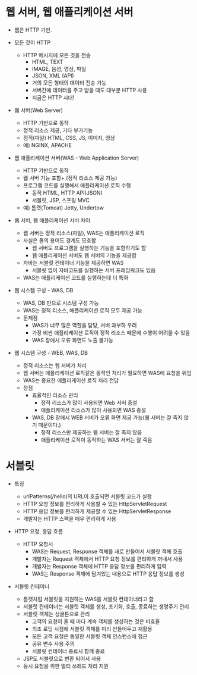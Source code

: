 # 웹 서버, 웹 애플리케이션 서버

- 웹은 HTTP 기반.

- 모든 것이 HTTP
  - HTTP 메시지에 모든 것을 전송
    - HTML, TEXT
    - IMAGE, 음성, 영상, 파일 
    - JSON, XML (API)
    - 거의 모든 형태의 데이터 전송 가능 
    - 서버간에 데이터를 주고 받을 때도 대부분 HTTP 사용 
    - 지금은 HTTP 시대!

- 웹 서버(Web Server)
  - HTTP 기반으로 동작
  - 정적 리소스 제공, 기타 부가기능
  - 정적(파일) HTML, CSS, JS, 이미지, 영상 
  - 예) NGINX, APACHE

- 웹 애플리케이션 서버(WAS - Web Application Server)
  - HTTP 기반으로 동작 
  - 웹 서버 기능 포함+ (정적 리소스 제공 가능)
  - 프로그램 코드를 실행해서 애플리케이션 로직 수행
    - 동적 HTML, HTTP API(JSON)
    - 서블릿, JSP, 스프링 MVC
  - 예) 톰캣(Tomcat) Jetty, Undertow

- 웹 서버, 웹 애플리케이션 서버 차이
  - 웹 서버는 정적 리소스(파일), WAS는 애플리케이션 로직
  - 사실은 둘의 용어도 경계도 모호함
    - 웹 서버도 프로그램을 실행하는 기능을 포함하기도 함
    - 웹 애플리케이션 서버도 웹 서버의 기능을 제공함
  - 자바는 서블릿 컨테이너 기능을 제공하면 WAS
    - 서블릿 없이 자바코드를 실행하는 서버 프레임워크도 있음
  - WAS는 애플리케이션 코드를 실행하는데 더 특화

- 웹 시스템 구성 - WAS, DB
  - WAS, DB 만으로 시스템 구성 가능
  - WAS는 정적 리소스, 애플리케이션 로직 모두 제공 가능
  - 문제점
    - WAS가 너무 많은 역할을 담당, 서버 과부하 우려
    - 가장 비싼 애플리케이션 로직이 정적 리소스 때문에 수행이 어려울 수 있음
    - WAS 장애시 오류 화면도 노출 불가능

- 웹 시스템 구성 - WEB, WAS, DB
  - 정적 리소스는 웹 서버가 처리
  - 웹 서버는 애플리케이션 로직같은 동적인 처리가 필요하면 WAS에 요청을 위임
  - WAS는 중요한 애플리케이션 로직 처리 전담
  - 장점
    - 효율적인 리소스 관리
      - 정적 리소스가 많이 사용되면 Web 서버 증설
      - 애플리케이션 리소스가 많이 사용되면 WAS 증설
    - WAS, DB 장애시 WEB 서버가 오류 화면 제공 가능(웹 서버는 잘 죽지 않기 때문이다.)
      - 정적 리소스만 제공하는 웹 서버는 잘 죽지 않음
      - 애플리케이션 로직이 동작하는 WAS 서버는 잘 죽음

# 서블릿
- 특징
  - urlPatterns(/hello)의 URL이 호출되면 서블릿 코드가 실행
  - HTTP 요청 정보를 편리하게 사용할 수 있는 HttpServletRequest
  - HTTP 응답 정보를 편리하게 제공할 수 있는 HttpServletResponse
  - 개발자는 HTTP 스펙을 매우 편리하게 사용

- HTTP 요청, 응답 흐름
  - HTTP 요청시
    - WAS는 Request, Response 객체를 새로 만들어서 서블릿 객체 호출
    - 개발자는 Request 객체에서 HTTP 요청 정보를 편리하게 꺼내서 사용
    - 개발자는 Response 객체에 HTTP 응답 정보를 편리하게 입력
    - WAS는 Response 객체에 담겨있는 내용으로 HTTP 응답 정보를 생성

- 서블릿 컨테이너
  - 톰캣처럼 서블릿을 지원하는 WAS를 서블릿 컨테이너라고 함
  - 서블릿 컨테이너는 서블릿 객체를 생성, 초기화, 호출, 종료하는 생명주기 관리
  - 서블릿 객체는 싱글톤으로 관리
    - 고객의 요청이 올 때 마다 계속 객체를 생성하는 것은 비효율
    - 최초 로딩 시점에 서블릿 객체를 미리 만들어두고 재활용
    - 모든 고객 요청은 동일한 서블릿 객체 인스턴스에 접근
    - 공유 변수 사용 주의
    - 서블릿 컨테이너 종료시 함께 종료
  - JSP도 서블릿으로 변환 되어서 사용
  - 동시 요청을 위한 멀티 쓰레드 처리 지원